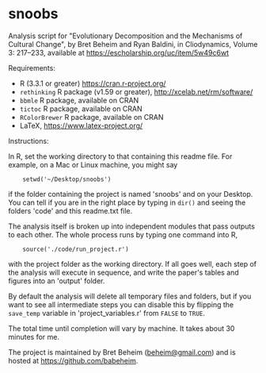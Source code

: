 snoobs
============

Analysis script for "Evolutionary Decomposition and the Mechanisms of Cultural Change", by Bret Beheim and Ryan Baldini, in Cliodynamics, Volume 3: 217–233, available at https://escholarship.org/uc/item/5w49c6wt

Requirements:
- R (3.3.1 or greater) https://cran.r-project.org/
- `rethinking` R package (v1.59 or greater), http://xcelab.net/rm/software/
- `bbmle` R package, available on CRAN
- `tictoc` R package, available on CRAN
- `RColorBrewer` R package, available on CRAN
- LaTeX, https://www.latex-project.org/

Instructions:

In R, set the working directory to that containing this readme file. For example, on a Mac or Linux machine, you might say

```
    setwd('~/Desktop/snoobs')
```

if the folder containing the project is named 'snoobs' and on your Desktop. You can tell if you are in the right place by typing in `dir()` and seeing the folders 'code' and this readme.txt file.

The analysis itself is broken up into independent modules that pass outputs to each other. The whole process runs by typing one command into R,

```
    source('./code/run_project.r')
```

with the project folder as the working directory. If all goes well, each step of the analysis will execute in sequence, and write the paper's tables and figures into an 'output' folder.

By default the analysis will delete all temporary files and folders, but if you want to see all intermediate steps you can disable this by flipping the `save_temp` variable in 'project_variables.r' from `FALSE` to `TRUE`.

The total time until completion will vary by machine. It takes about 30 minutes for me.

The project is maintained by Bret Beheim (beheim@gmail.com) and is hosted at https://github.com/babeheim.